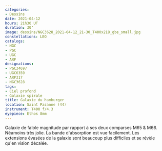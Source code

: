 ```yaml
---
categories:
- Dessins
date: 2021-04-12
hours: 21h30 UT
duration: 30'
image: dessins/NGC3628_2021-04-12_21-30_T400x218_gbe_small.jpg
constellations: LEO
catalogs:
- NGC
- PGC
- UGC
- ARP
designations:
- PGC34697
- UGC6350
- ARP317 
- NGC3628
tags:
- Ciel profond
- Galaxie spirale
title: Galaxie du hamburger
location: Saint Pazanne (44)
instrument: T400 f/4.3
eyepiece: Ethos 8mm
---
```

Galaxie de faible magnitude par rapport à ses deux comparses M65 & M66. Néamoins très jolie. La bande d'absorption est vue facilement. Les extensions évasées de la galaxie sont beaucoup plus difficiles et se révèle qu'en vision décalée.
